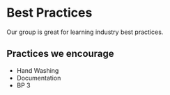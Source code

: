 # Best Practices 

Our group is great for learning industry best practices. 

## Practices we encourage 

- Hand Washing
- Documentation
- BP 3


